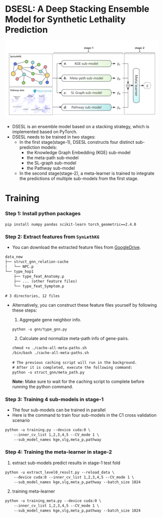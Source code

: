 # DSESL: A Deep Stacking Ensemble Model for Synthetic Lethality Prediction

![DSESL Overview](./images/DSESL-overview.png)

- DSESL is an ensemble model based on a stacking strategy, which is implemented based on PyTorch.
- DSESL needs to be trained in two stages:
    - In the first stage(stage-1), DSESL constructs four distinct sub-prediction models:
        - the Knowledge Graph Embedding (KGE) sub-model
        - the meta-path sub-model
        - the SL-graph sub-model
        - the Pathway sub-model
    - In the second stage(stage-2), a meta-learner is trained to integrate the predictions of multiple sub-models from
      the first stage.

# Training

### Step 1: Install python packages

```shell
pip install numpy pandas scikit-learn torch_geometric==2.4.0 
```

### Step 2: Extract features from `SynLethKG`

- You can download the extracted feature files
  from [GoogleDrive](https://drive.google.com/drive/folders/1VH6KkdJkYSsIPZF8hKhir1g-lGDALl5D?usp=drive_link).

```log
data_new
├── struct_gnn_relation-cache
│   └── NPC.p
└── type_hop1
    ├── type_feat_Anatomy.p
    ├── ... (other feature files)
    └── type_feat_Symptom.p

# 3 directories, 12 files
```

- Alternatively, you can construct these feature files yourself by following these steps:
    1. Aggregate gene neighbor info.

    ```shell
    python -u gnn/type_gnn.py
    ```

    2. Calculate and normalize meta-path info of gene-pairs.

    ```shell
    chmod +x ./cache-all-meta-paths.sh
    /bin/bash ./cache-all-meta-paths.sh

    # The previous caching script will run in the background. 
    # After it is completed, execute the following command:
    python -u struct_gnn/meta_path.py
    ```

  **Note:** Make sure to wait for the caching script to complete before running the python command.

### Step 3: Training 4 sub-models in stage-1

- The four sub-models can be trained in parallel
- Here is the command to train four sub-models in the C1 cross validation scenario

```shell
python -u training.py --device cuda:0 \
    --inner_cv_list 1,2,3,4,5 --CV_mode 1 \
    --sub_model_names kge,slg,meta_p,pathway
```

### Step 4: Training the meta-learner in stage-2

1. extract sub-models predict results in stage-1 test fold

```shell
python -u extract_level0_result.py --reload_data \
    --device cuda:0 --inner_cv_list 1,2,3,4,5 --CV_mode 1 \
    --sub_model_names kge,slg,meta_p,pathway --batch_size 1024
```

2. training meta-learner

```shell
python -u training_meta.py --device cuda:0 \
    --inner_cv_list 1,2,3,4,5 --CV_mode 1 \
    --sub_model_names kge,slg,meta_p,pathway --batch_size 1024
```